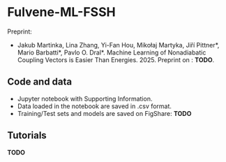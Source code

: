 # Fulvene-ML-FSSH

Preprint:
- Jakub Martinka, Lina Zhang, Yi-Fan Hou, Mikołaj Martyka, Jiří Pittner*, Mario Barbatti*, Pavlo O. Dral*. Machine Learning of Nonadiabatic Coupling Vectors is Easier Than Energies. 2025.
Preprint on : __TODO__.

Code and data
-------------

- Jupyter notebook with Supporting Information.
- Data loaded in the notebook are saved in .csv format.
- Training/Test sets and models are saved on FigShare: __TODO__

Tutorials
---------

__TODO__
